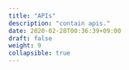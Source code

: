 ```yaml
---
title: "APIs"
description: "contain apis."
date: 2020-02-28T00:36:39+09:00
draft: false
weight: 9
collapsible: true
---
```


